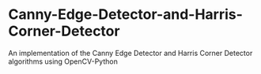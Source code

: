# Canny-Edge-Detector-and-Harris-Corner-Detector
An implementation of the Canny Edge Detector and Harris Corner Detector algorithms using OpenCV-Python
